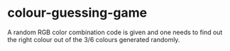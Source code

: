# colour-guessing-game
A random RGB color combination code is given and one needs to find out the right colour out of the 3/6 colours generated randomly.

